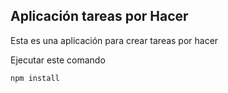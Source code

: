 ## Aplicación tareas por Hacer
Esta es una aplicación para crear tareas por hacer

Ejecutar este comando
```
npm install
```
